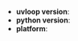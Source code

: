 <!--
Thanks for wanting to report an issue you've found in uvloop. Please fill in
the template below.

It will be much easier for us to fix the issue if a test case that reproduces
the problem is provided, with clear instructions on how to run it.

Thank you!
-->

* **uvloop version**:
* **python version**:
* **platform**:

<!-- Enter your issue details below this comment. -->
